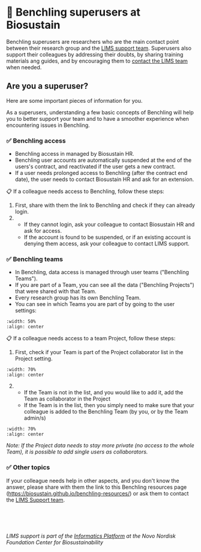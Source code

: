 # 👤 Benchling superusers at Biosustain

Benchling superusers are researchers who are the main contact point between their research group and the [LIMS support team](/contact.md). Superusers also support their colleagues by addressing their doubts, by sharing training materials ang guides, and by encouraging them to [contact the LIMS team](/contact.md) when needed.

## Are you a superuser? 
Here are some important pieces of information for you.

As a superusers, understanding a few basic concepts of Benchling will help you to better support your team and to have a smoother experience when encountering issues in Benchling.

### ✅ Benchling access

- Benchling access in managed by Biosustain HR.
- Benchling user accounts are automatically suspended at the end of the users's contract, and reactivated if the user gets a new contract.
- If a user needs prolonged access to Benchling (after the contract end date), the user needs to contact Biosustain HR and ask for an extension. 

📋 If a colleague needs access to Benchling, follow these steps:
1. First, share with them the link to Benchling and check if they can already login.
2.  - If they cannot login, ask your colleague  to contact Biosustain HR and ask for access. 
    - If the account is found to be suspended, or if an existing account is denying them access, ask your colleague to contact LIMS support.

### ✅ Benchling teams

- In Benchling, data access is managed through user teams ("Benchling Teams").
- If you are part of a Team, you can see all the data ("Benchling Projects") that were shared with that Team.
- Every research group has its own Benchling Team.
- You can see in which Teams you are part of by going to the user settings:

```{figure} ../_static/images/superusers-teams.png
:width: 50%
:align: center
```

📋 If a colleague needs access to a team Project, follow these steps:
1. First, check if your Team is part of the Project collaborator list in the Project setting. 

```{figure} ../_static/images/superusers-check-collaborators.png
:width: 70%
:align: center
```

2.  - If the Team is not in the list, and you would like to add it, add the Team as collaborator in the Project
    - If the Team is in the list, then you simply need to make sure that your colleague is added to the Benchling Team (by you, or by the Team admin/s)

```{figure} ../_static/images/superusers-add-member.png
:width: 70%
:align: center
```

_Note: If the Project data needs to stay more private (no access to the whole Team), it is possible to add single users as collaborators._


### ✅ Other topics 

If your colleague needs help in other aspects, and you don't know the answer, please share with them the link to this Benchling resources page (https://biosustain.github.io/benchling-resources/) or ask them to contact the [LIMS Support team]((/contact.md)).

<br/><br/><br/>

*LIMS support is part of the [Informatics Platform](https://www.biosustain.dtu.dk/technologies/biofoundry/informatics) at the Novo Nordisk Foundation Center for Biosustainability*
